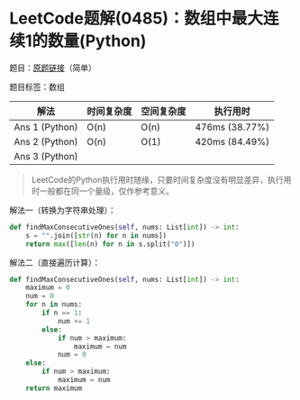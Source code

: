 # LeetCode题解(0485)：数组中最大连续1的数量(Python)

题目：[原题链接](https://leetcode-cn.com/problems/max-consecutive-ones/)（简单）

题目标签：数组

| 解法           | 时间复杂度 | 空间复杂度 | 执行用时       |
| -------------- | ---------- | ---------- | -------------- |
| Ans 1 (Python) | O(n)       | O(n)       | 476ms (38.77%) |
| Ans 2 (Python) | O(n)       | O(1)       | 420ms (84.49%) |
| Ans 3 (Python) |            |            |                |

>  LeetCode的Python执行用时随缘，只要时间复杂度没有明显差异，执行用时一般都在同一个量级，仅作参考意义。

解法一（转换为字符串处理）：

```python
def findMaxConsecutiveOnes(self, nums: List[int]) -> int:
    s = "".join([str(n) for n in nums])
    return max([len(n) for n in s.split("0")])
```

解法二（直接遍历计算）：

```python
def findMaxConsecutiveOnes(self, nums: List[int]) -> int:
    maximum = 0
    num = 0
    for n in nums:
        if n == 1:
            num += 1
        else:
            if num > maximum:
                maximum = num
            num = 0
    else:
        if num > maximum:
            maximum = num
    return maximum
```
